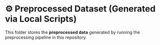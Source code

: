 # ⚙️ Preprocessed Dataset (Generated via Local Scripts)

This folder stores the **preprocessed data** generated by running the preprocessing pipeline in this repository.
